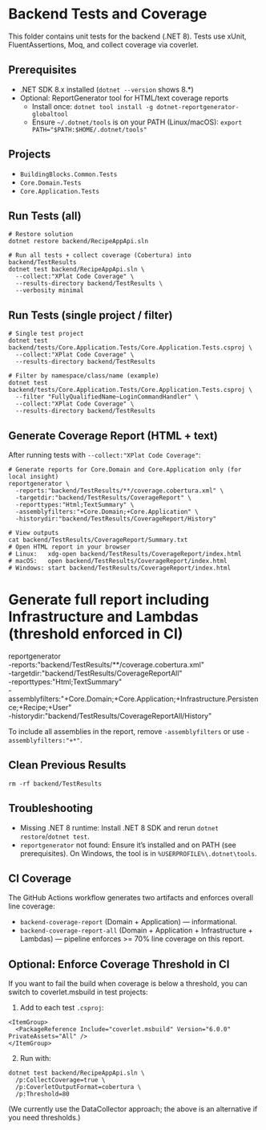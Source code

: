 # Backend Tests and Coverage

This folder contains unit tests for the backend (.NET 8). Tests use xUnit, FluentAssertions, Moq, and collect coverage via coverlet.

## Prerequisites

- .NET SDK 8.x installed (`dotnet --version` shows 8.*)
- Optional: ReportGenerator tool for HTML/text coverage reports
  - Install once: `dotnet tool install -g dotnet-reportgenerator-globaltool`
  - Ensure `~/.dotnet/tools` is on your PATH (Linux/macOS): `export PATH="$PATH:$HOME/.dotnet/tools"`

## Projects

- `BuildingBlocks.Common.Tests`
- `Core.Domain.Tests`
- `Core.Application.Tests`

## Run Tests (all)

```
# Restore solution
dotnet restore backend/RecipeAppApi.sln

# Run all tests + collect coverage (Cobertura) into backend/TestResults
dotnet test backend/RecipeAppApi.sln \
  --collect:"XPlat Code Coverage" \
  --results-directory backend/TestResults \
  --verbosity minimal
```

## Run Tests (single project / filter)

```
# Single test project
dotnet test backend/tests/Core.Application.Tests/Core.Application.Tests.csproj \
  --collect:"XPlat Code Coverage" \
  --results-directory backend/TestResults

# Filter by namespace/class/name (example)
dotnet test backend/tests/Core.Application.Tests/Core.Application.Tests.csproj \
  --filter "FullyQualifiedName~LoginCommandHandler" \
  --collect:"XPlat Code Coverage" \
  --results-directory backend/TestResults
```

## Generate Coverage Report (HTML + text)

After running tests with `--collect:"XPlat Code Coverage"`:

```
# Generate reports for Core.Domain and Core.Application only (for local insight)
reportgenerator \
  -reports:"backend/TestResults/**/coverage.cobertura.xml" \
  -targetdir:"backend/TestResults/CoverageReport" \
  -reporttypes:"Html;TextSummary" \
  -assemblyfilters:"+Core.Domain;+Core.Application" \
  -historydir:"backend/TestResults/CoverageReport/History"

# View outputs
cat backend/TestResults/CoverageReport/Summary.txt
# Open HTML report in your browser
# Linux:   xdg-open backend/TestResults/CoverageReport/index.html
# macOS:   open backend/TestResults/CoverageReport/index.html
# Windows: start backend/TestResults/CoverageReport/index.html
```

# Generate full report including Infrastructure and Lambdas (threshold enforced in CI)
reportgenerator \
  -reports:"backend/TestResults/**/coverage.cobertura.xml" \
  -targetdir:"backend/TestResults/CoverageReportAll" \
  -reporttypes:"Html;TextSummary" \
  -assemblyfilters:"+Core.Domain;+Core.Application;+Infrastructure.Persistence;+Recipe;+User" \
  -historydir:"backend/TestResults/CoverageReportAll/History"

To include all assemblies in the report, remove `-assemblyfilters` or use `-assemblyfilters:"+*"`.

## Clean Previous Results

```
rm -rf backend/TestResults
```

## Troubleshooting

- Missing .NET 8 runtime: Install .NET 8 SDK and rerun `dotnet restore`/`dotnet test`.
- `reportgenerator` not found: Ensure it’s installed and on PATH (see prerequisites). On Windows, the tool is in `%USERPROFILE%\.dotnet\tools`.

## CI Coverage

The GitHub Actions workflow generates two artifacts and enforces overall line coverage:
- `backend-coverage-report` (Domain + Application) — informational.
- `backend-coverage-report-all` (Domain + Application + Infrastructure + Lambdas) — pipeline enforces >= 70% line coverage on this report.

## Optional: Enforce Coverage Threshold in CI

If you want to fail the build when coverage is below a threshold, you can switch to coverlet.msbuild in test projects:

1) Add to each test `.csproj`:
```
<ItemGroup>
  <PackageReference Include="coverlet.msbuild" Version="6.0.0" PrivateAssets="All" />
</ItemGroup>
```

2) Run with:
```
dotnet test backend/RecipeAppApi.sln \
  /p:CollectCoverage=true \
  /p:CoverletOutputFormat=cobertura \
  /p:Threshold=80
```

(We currently use the DataCollector approach; the above is an alternative if you need thresholds.)
